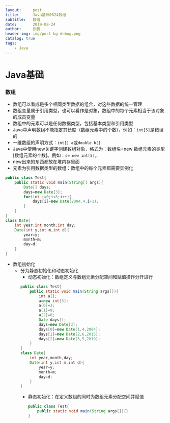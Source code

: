```yaml
---
layout:     post 
title:      Java基础0824数组
subtitle:   数组
date:       2019-08-24
author:     张鹏
header-img: img/post-bg-debug.png
catalog: true   
tags:                         
    - Java
---
```


# Java基础

### 数组

- 数组可以看成是多个相同类型数据的组合，对这些数据的统一管理
- 数组变量属于引用类型，也可以看作是对象，数组中的每个元素相当于该对象的成员变量
- 数组中的元素可以是任何数据类型，包括基本类型和引用类型
- Java中声明数组不能指定其长度（数组元素中的个数），例如：`int[5]`是错误的
- 一维数组的声明方式：`int[] a`或`double b[]`
- Java中使用new关键字创建数组对象，格式为：数组名=new 数组元素的类型[数组元素的个数]。例如：`s= new int[5]`。
- new出来的东西都放在堆内存里面
- 元素为引用数据类型的数组：数组中的每个元素都需要实例化
```java
public class Test{
    public static void main(String[] args){
        Date[] days;
        days=new Date[3];
        for(int i=0;i<3;i++){
            days[i]=new Date(2004.4.i+1);
        }
    }
}
class Date{
    int year;int month;int day;
    Date(int y,int m,int d){
        year=y;
        month=m;
        day=d;
    }
}
```
- 数组初始化
   - 分为静态初始化和动态初始化
      - 动态初始化：数组定义与数组元素分配空间和赋值操作分开进行
      ```java
      public class Test{
          public static void main(String args[]){
              int a[];
              a=new int[3];
              a[0]=3;
              a[1]=9;
              a[2]=8;
              Date days[];
              days=new Date[3];
              days[0]=new Date(1,4,2004);
              days[1]=new Date(2,6,2015);
              days[2]=new Date(3,5,2019);
          }
      } 
      class Date{
          int year,month,day;
          Date(int y,int m,int d){
              year=y;
              month=m;
              day=d;
          }
      }
      ```
      - 静态初始化：在定义数组的同时为数组元素分配空间并赋值
         ```java
         public class Test{
             public static void main(String args[]){}
         }
         ```